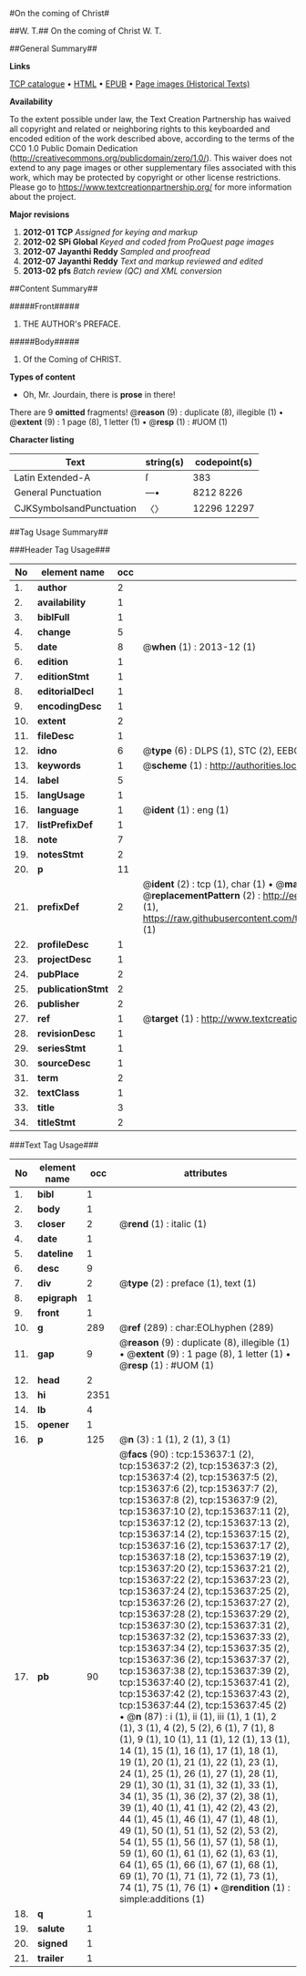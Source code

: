 #On the coming of Christ#

##W. T.##
On the coming of Christ
W. T.

##General Summary##

**Links**

[TCP catalogue](http://www.ota.ox.ac.uk/tcp/)  • 
[HTML](http://tei.it.ox.ac.uk/tcp/Texts-HTML/free/A95/A95625.html)  • 
[EPUB](http://tei.it.ox.ac.uk/tcp/Texts-EPUB/free/A95/A95625.epub) • 
[Page images (Historical Texts)](https://historicaltexts.jisc.ac.uk/eebo-99896004e)

**Availability**

To the extent possible under law, the Text Creation Partnership has waived all copyright and related or neighboring rights to this keyboarded and encoded edition of the work described above, according to the terms of the CC0 1.0 Public Domain Dedication (http://creativecommons.org/publicdomain/zero/1.0/). This waiver does not extend to any page images or other supplementary files associated with this work, which may be protected by copyright or other license restrictions. Please go to https://www.textcreationpartnership.org/ for more information about the project.

**Major revisions**

1. __2012-01__ __TCP__ *Assigned for keying and markup*
1. __2012-02__ __SPi Global__ *Keyed and coded from ProQuest page images*
1. __2012-07__ __Jayanthi Reddy__ *Sampled and proofread*
1. __2012-07__ __Jayanthi Reddy__ *Text and markup reviewed and edited*
1. __2013-02__ __pfs__ *Batch review (QC) and XML conversion*

##Content Summary##

#####Front#####

1. THE AUTHOR's PREFACE.

#####Body#####

1. Of the Coming of CHRIST.

**Types of content**

  * Oh, Mr. Jourdain, there is **prose** in there!

There are 9 **omitted** fragments! 
 @__reason__ (9) : duplicate (8), illegible (1)  •  @__extent__ (9) : 1 page (8), 1 letter (1)  •  @__resp__ (1) : #UOM (1)

**Character listing**


|Text|string(s)|codepoint(s)|
|---|---|---|
|Latin Extended-A|ſ|383|
|General Punctuation|—•|8212 8226|
|CJKSymbolsandPunctuation|〈〉|12296 12297|

##Tag Usage Summary##

###Header Tag Usage###

|No|element name|occ|attributes|
|---|---|---|---|
|1.|__author__|2||
|2.|__availability__|1||
|3.|__biblFull__|1||
|4.|__change__|5||
|5.|__date__|8| @__when__ (1) : 2013-12 (1)|
|6.|__edition__|1||
|7.|__editionStmt__|1||
|8.|__editorialDecl__|1||
|9.|__encodingDesc__|1||
|10.|__extent__|2||
|11.|__fileDesc__|1||
|12.|__idno__|6| @__type__ (6) : DLPS (1), STC (2), EEBO-CITATION (1), PROQUEST (1), VID (1)|
|13.|__keywords__|1| @__scheme__ (1) : http://authorities.loc.gov/ (1)|
|14.|__label__|5||
|15.|__langUsage__|1||
|16.|__language__|1| @__ident__ (1) : eng (1)|
|17.|__listPrefixDef__|1||
|18.|__note__|7||
|19.|__notesStmt__|2||
|20.|__p__|11||
|21.|__prefixDef__|2| @__ident__ (2) : tcp (1), char (1)  •  @__matchPattern__ (2) : ([0-9\-]+):([0-9IVX]+) (1), (.+) (1)  •  @__replacementPattern__ (2) : http://eebo.chadwyck.com/downloadtiff?vid=$1&page=$2 (1), https://raw.githubusercontent.com/textcreationpartnership/Texts/master/tcpchars.xml#$1 (1)|
|22.|__profileDesc__|1||
|23.|__projectDesc__|1||
|24.|__pubPlace__|2||
|25.|__publicationStmt__|2||
|26.|__publisher__|2||
|27.|__ref__|1| @__target__ (1) : http://www.textcreationpartnership.org/docs/. (1)|
|28.|__revisionDesc__|1||
|29.|__seriesStmt__|1||
|30.|__sourceDesc__|1||
|31.|__term__|2||
|32.|__textClass__|1||
|33.|__title__|3||
|34.|__titleStmt__|2||


###Text Tag Usage###

|No|element name|occ|attributes|
|---|---|---|---|
|1.|__bibl__|1||
|2.|__body__|1||
|3.|__closer__|2| @__rend__ (1) : italic (1)|
|4.|__date__|1||
|5.|__dateline__|1||
|6.|__desc__|9||
|7.|__div__|2| @__type__ (2) : preface (1), text (1)|
|8.|__epigraph__|1||
|9.|__front__|1||
|10.|__g__|289| @__ref__ (289) : char:EOLhyphen (289)|
|11.|__gap__|9| @__reason__ (9) : duplicate (8), illegible (1)  •  @__extent__ (9) : 1 page (8), 1 letter (1)  •  @__resp__ (1) : #UOM (1)|
|12.|__head__|2||
|13.|__hi__|2351||
|14.|__lb__|4||
|15.|__opener__|1||
|16.|__p__|125| @__n__ (3) : 1 (1), 2 (1), 3 (1)|
|17.|__pb__|90| @__facs__ (90) : tcp:153637:1 (2), tcp:153637:2 (2), tcp:153637:3 (2), tcp:153637:4 (2), tcp:153637:5 (2), tcp:153637:6 (2), tcp:153637:7 (2), tcp:153637:8 (2), tcp:153637:9 (2), tcp:153637:10 (2), tcp:153637:11 (2), tcp:153637:12 (2), tcp:153637:13 (2), tcp:153637:14 (2), tcp:153637:15 (2), tcp:153637:16 (2), tcp:153637:17 (2), tcp:153637:18 (2), tcp:153637:19 (2), tcp:153637:20 (2), tcp:153637:21 (2), tcp:153637:22 (2), tcp:153637:23 (2), tcp:153637:24 (2), tcp:153637:25 (2), tcp:153637:26 (2), tcp:153637:27 (2), tcp:153637:28 (2), tcp:153637:29 (2), tcp:153637:30 (2), tcp:153637:31 (2), tcp:153637:32 (2), tcp:153637:33 (2), tcp:153637:34 (2), tcp:153637:35 (2), tcp:153637:36 (2), tcp:153637:37 (2), tcp:153637:38 (2), tcp:153637:39 (2), tcp:153637:40 (2), tcp:153637:41 (2), tcp:153637:42 (2), tcp:153637:43 (2), tcp:153637:44 (2), tcp:153637:45 (2)  •  @__n__ (87) : i (1), ii (1), iii (1), 1 (1), 2 (1), 3 (1), 4 (2), 5 (2), 6 (1), 7 (1), 8 (1), 9 (1), 10 (1), 11 (1), 12 (1), 13 (1), 14 (1), 15 (1), 16 (1), 17 (1), 18 (1), 19 (1), 20 (1), 21 (1), 22 (1), 23 (1), 24 (1), 25 (1), 26 (1), 27 (1), 28 (1), 29 (1), 30 (1), 31 (1), 32 (1), 33 (1), 34 (1), 35 (1), 36 (2), 37 (2), 38 (1), 39 (1), 40 (1), 41 (1), 42 (2), 43 (2), 44 (1), 45 (1), 46 (1), 47 (1), 48 (1), 49 (1), 50 (1), 51 (1), 52 (2), 53 (2), 54 (1), 55 (1), 56 (1), 57 (1), 58 (1), 59 (1), 60 (1), 61 (1), 62 (1), 63 (1), 64 (1), 65 (1), 66 (1), 67 (1), 68 (1), 69 (1), 70 (1), 71 (1), 72 (1), 73 (1), 74 (1), 75 (1), 76 (1)  •  @__rendition__ (1) : simple:additions (1)|
|18.|__q__|1||
|19.|__salute__|1||
|20.|__signed__|1||
|21.|__trailer__|1||
